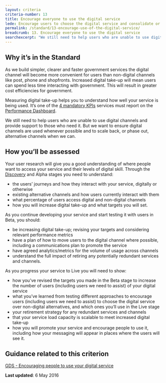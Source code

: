 ```yaml
---
layout: criteria
criteria-number: 13
title: Encourage everyone to use the digital service
lede: Encourage users to choose the digital service and consolidate or phase out existing alternative channels where appropriate.
permalink: /standard/13-encourage-use-of-the-digital-service/
breadcrumb: 13. Encourage everyone to use the digital service
searchexcerpt: "We still need to help users who are unable to use digital channels and provide support to those who need it. But we want to ensure digital channels are used whenever possible and to scale back, or phase out, alternative channels when we can."
---
```


## Why it’s in the Standard

As we build simpler, clearer and faster government services the digital channel will become more convenient for users than non-digital channels like post, phone and shopfronts. Increased digital take-up will mean users can spend less time interacting with government. This will result in greater cost efficiencies for government. 

Measuring digital take-up helps you to understand how well your service is being used. It’s one of the [4 mandatory KPIs](/standard/measuring-performance/) services must report on the [Performance Dashboard](/what-we-do/platforms/performance/).

We still need to help users who are unable to use digital channels and provide support to those who need it. But we want to ensure digital channels are used whenever possible and to scale back, or phase out, alternative channels when we can.

## How you’ll be assessed

Your user research will give you a good understanding of where people want to access your service and their levels of digital skill. Through the [Discovery](/standard/service-design-and-delivery-process/discovery/) and Alpha stages you need to understand:

- the users’ journeys and how they interact with your service, digitally or otherwise
- existing alternative channels and how users currently interact with them
- what percentage of users access digital and non-digital channels
- how you will increase digital take-up and what targets you will set.

As you continue developing your service and start testing it with users in Beta, you should:

- be increasing digital take-up; revising your targets and considering relevant performance metrics
- have a plan of how to move users to the digital channel where possible, including a communications plan to promote the service
- have agreed analytics/metrics for the volume of usage across channels
- understand the full impact of retiring any potentially redundant services and channels.

As you progress your service to Live you will need to show:

- how you’ve revised the targets you made in the Beta stage to increase the number of users (including users we need to assist) of your digital service
- what you’ve learned from testing different approaches to encourage users (including users we need to assist) to choose the digital service over non-digital alternatives, and which ones you’ll use in the Live stage
- your retirement strategy for any redundant services and channels
- that your service load capacity is scalable to meet increased digital take-up
- how you will promote your service and encourage people to use it, including how your messaging will appear in places where the users will see it.

## Guidance related to this criterion
[GDS - Encouraging people to use your digital service](https://www.gov.uk/service-manual/helping-people-to-use-your-service/encouraging-people-to-use-your-digital-service)

**Last updated**: 6 May 2016
